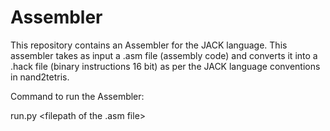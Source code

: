 # Assembler
This repository contains an Assembler for the JACK language. 
This assembler takes as input a .asm file (assembly code)  and converts it into a .hack file (binary instructions 16 bit)  as per the JACK language conventions in nand2tetris.

Command to run the Assembler:

run.py <filepath of the .asm file>
